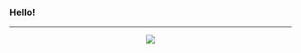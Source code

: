 ### Hello!

---
<p align="center">
  <a href="https://skillicons.dev">
    <img src="https://skillicons.dev/icons?i=github,go,html,js,lua,nuxtjs,nodejs,ps,py,robloxstudio,rust,tailwind,vscode,vue" />
  </a>
</p>
